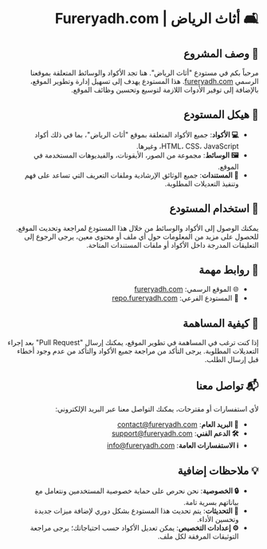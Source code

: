 <div dir="rtl">

# 🛋️ أثاث الرياض | Fureryadh.com

## 📝 وصف المشروع
مرحباً بكم في مستودع "أثاث الرياض". هنا تجد الأكواد والوسائط المتعلقة بموقعنا الرسمي [fureryadh.com](https://fureryadh.com). هذا المستودع يهدف إلى تسهيل إدارة وتطوير الموقع، بالإضافة إلى توفير الأدوات اللازمة لتوسيع وتحسين وظائف الموقع.

## 📂 هيكل المستودع
- **💻 الأكواد**: جميع الأكواد المتعلقة بموقع "أثاث الرياض"، بما في ذلك أكواد HTML، CSS، JavaScript، وغيرها.
- **🖼️ الوسائط**: مجموعة من الصور، الأيقونات، والفيديوهات المستخدمة في الموقع.
- **📑 المستندات**: جميع الوثائق الإرشادية وملفات التعريف التي تساعد على فهم وتنفيذ التعديلات المطلوبة.

## 🚀 استخدام المستودع
يمكنك الوصول إلى الأكواد والوسائط من خلال هذا المستودع لمراجعة وتحديث الموقع. للحصول على مزيد من المعلومات حول أي ملف أو محتوى معين، يرجى الرجوع إلى التعليقات المدرجة داخل الأكواد أو ملفات المستندات المتاحة.

## 🔗 روابط مهمة
- 🌐 الموقع الرسمي: [fureryadh.com](https://fureryadh.com)
- 📁 المستودع الفرعي: [repo.fureryadh.com](https://repo.fureryadh.com)

## 🤝 كيفية المساهمة
إذا كنت ترغب في المساهمة في تطوير الموقع، يمكنك إرسال "Pull Request" بعد إجراء التعديلات المطلوبة. يرجى التأكد من مراجعة جميع الأكواد والتأكد من عدم وجود أخطاء قبل إرسال الطلب.

## 📬 تواصل معنا
لأي استفسارات أو مقترحات، يمكنك التواصل معنا عبر البريد الإلكتروني:
- **📧 البريد العام**: [contact@fureryadh.com](mailto:contact@fureryadh.com)
- **🛠️ الدعم الفني**: [support@fureryadh.com](mailto:support@fureryadh.com)
- **ℹ️ الاستفسارات العامة**: [info@fureryadh.com](mailto:info@fureryadh.com)

## 💡 ملاحظات إضافية
- **🔒 الخصوصية**: نحن نحرص على حماية خصوصية المستخدمين ونتعامل مع بياناتهم بسرية تامة.
- **📅 التحديثات**: يتم تحديث هذا المستودع بشكل دوري لإضافة ميزات جديدة وتحسين الأداء.
- **⚙️ إعدادات التخصيص**: يمكن تعديل الأكواد حسب احتياجاتك؛ يرجى مراجعة التوثيقات المرفقة لكل ملف.

</div>
